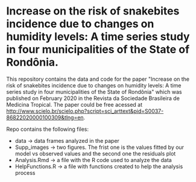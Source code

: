 # Increase on the risk of snakebites incidence due to changes on humidity levels: A time series study in four municipalities of the State of Rondônia.




This repository contains the data and code for the paper "Increase on the risk of snakebites incidence due to changes on humidity levels: A time series study in four municipalities of the State of Rondônia" which was published on February 2020 in the Revista da Sociedade Brasileira de Medicina Tropical. The paper could be free acessed at  http://www.scielo.br/scielo.php?script=sci_arttext&pid=S0037-86822020000100309&tlng=en.

Repo contains the following files:

- data &rarr; data frames analyzed in the paper
- Supp_images &rarr; two figures. The frist one is the values fitted by our model vs observed values and the second one the residuals plot
- Analysis.Rmd &rarr; a file with the R code used to analyze the data
- HelpFunctions.R &rarr; a file with functions created to help the analysis process



